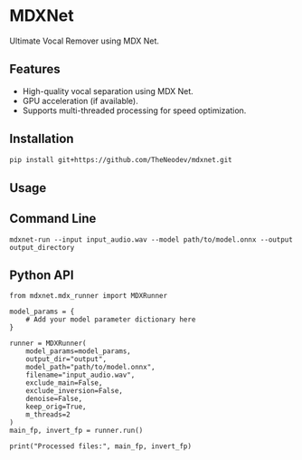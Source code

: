 # MDXNet
Ultimate Vocal Remover using MDX Net.

## Features
- High-quality vocal separation using MDX Net.
- GPU acceleration (if available).
- Supports multi-threaded processing for speed optimization.

## Installation
```sh
pip install git+https://github.com/TheNeodev/mdxnet.git
```

## Usage
## Command Line

```
mdxnet-run --input input_audio.wav --model path/to/model.onnx --output output_directory

```

## Python API


```
from mdxnet.mdx_runner import MDXRunner

model_params = {
    # Add your model parameter dictionary here
}

runner = MDXRunner(
    model_params=model_params,
    output_dir="output",
    model_path="path/to/model.onnx",
    filename="input_audio.wav",
    exclude_main=False,
    exclude_inversion=False,
    denoise=False,
    keep_orig=True,
    m_threads=2
)
main_fp, invert_fp = runner.run()

print("Processed files:", main_fp, invert_fp)
```
